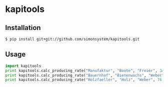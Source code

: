 # kapitools

## Installation

```
$ pip install git+git://github.com/simonsystem/kapitools.git
```

## Usage

```python
import kapitools
print kapitools.calc_producing_rate("Manufaktur", "Boote", "Freier", 34)
print kapitools.calc_producing_rate("Bauernhof", "Bienenwachs", "Weber", 34)
print kapitools.calc_producing_rate("Holzfaeller", "Holz", "Weber", 76, alternative=False)
```

